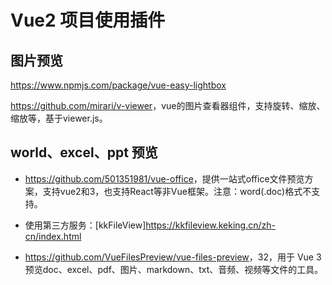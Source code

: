 # Vue2 项目使用插件

## 图片预览

<https://www.npmjs.com/package/vue-easy-lightbox>

<https://github.com/mirari/v-viewer>，vue的图片查看器组件，支持旋转、缩放、缩放等，基于viewer.js。



## world、excel、ppt 预览

* <https://github.com/501351981/vue-office>，提供一站式office文件预览方案，支持vue2和3，也支持React等非Vue框架。注意：word(.doc)格式不支持。

* 使用第三方服务：[kkFileView]<https://kkfileview.keking.cn/zh-cn/index.html> 

* <https://github.com/VueFilesPreview/vue-files-preview>，32，用于 Vue 3 预览doc、excel、pdf、图片、markdown、txt、音频、视频等文件的工具。


